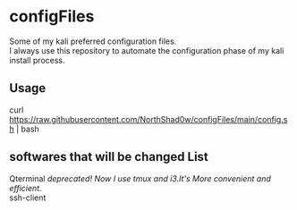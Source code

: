 # configFiles
Some of my kali preferred configuration files.  
I always use this repository to automate the configuration phase of my kali install process.
## Usage
curl https://raw.githubusercontent.com/NorthShad0w/configFiles/main/config.sh | bash
## softwares that will be changed List
Qterminal *deprecated! Now I use tmux and i3.It's More convenient and efficient.*  
ssh-client

